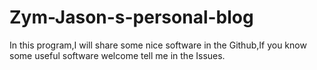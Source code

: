 # Zym-Jason-s-personal-blog
In this program,I will share some nice software in the Github,If you know some useful software welcome tell me in the Issues.

